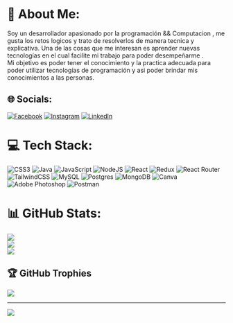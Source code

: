 # 💫 About Me:
Soy un desarrollador apasionado por la programación && Computacion , me gusta los retos  logicos y trato de resolverlos de manera tecnica y explicativa. Una de las cosas que me interesan es aprender  nuevas tecnologías en el cual facilite mi trabajo para poder desempeñarme . <br>Mi objetivo es poder tener el conocimiento y la practica adecuada para poder utilizar  tecnologías de programación y asi poder  brindar mis conocimientos  a las personas.


## 🌐 Socials:
[![Facebook](https://img.shields.io/badge/Facebook-%231877F2.svg?logo=Facebook&logoColor=white)](https://facebook.com/reparaciondepcmattt/) [![Instagram](https://img.shields.io/badge/Instagram-%23E4405F.svg?logo=Instagram&logoColor=white)](https://instagram.com/matt.software) [![LinkedIn](https://img.shields.io/badge/LinkedIn-%230077B5.svg?logo=linkedin&logoColor=white)](https://linkedin.com/in/www.linkedin.com/in/matias-enrique-g) 

# 💻 Tech Stack:
![CSS3](https://img.shields.io/badge/css3-%231572B6.svg?style=for-the-badge&logo=css3&logoColor=white) ![Java](https://img.shields.io/badge/java-%23ED8B00.svg?style=for-the-badge&logo=java&logoColor=white) ![JavaScript](https://img.shields.io/badge/javascript-%23323330.svg?style=for-the-badge&logo=javascript&logoColor=%23F7DF1E) ![NodeJS](https://img.shields.io/badge/node.js-6DA55F?style=for-the-badge&logo=node.js&logoColor=white) ![React](https://img.shields.io/badge/react-%2320232a.svg?style=for-the-badge&logo=react&logoColor=%2361DAFB) ![Redux](https://img.shields.io/badge/redux-%23593d88.svg?style=for-the-badge&logo=redux&logoColor=white) ![React Router](https://img.shields.io/badge/React_Router-CA4245?style=for-the-badge&logo=react-router&logoColor=white) ![TailwindCSS](https://img.shields.io/badge/tailwindcss-%2338B2AC.svg?style=for-the-badge&logo=tailwind-css&logoColor=white) ![MySQL](https://img.shields.io/badge/mysql-%2300f.svg?style=for-the-badge&logo=mysql&logoColor=white) ![Postgres](https://img.shields.io/badge/postgres-%23316192.svg?style=for-the-badge&logo=postgresql&logoColor=white) ![MongoDB](https://img.shields.io/badge/MongoDB-%234ea94b.svg?style=for-the-badge&logo=mongodb&logoColor=white) ![Canva](https://img.shields.io/badge/Canva-%2300C4CC.svg?style=for-the-badge&logo=Canva&logoColor=white) ![Adobe Photoshop](https://img.shields.io/badge/adobephotoshop-%2331A8FF.svg?style=for-the-badge&logo=adobephotoshop&logoColor=white) ![Postman](https://img.shields.io/badge/Postman-FF6C37?style=for-the-badge&logo=postman&logoColor=white)
# 📊 GitHub Stats:
![](https://github-readme-stats.vercel.app/api?username=matttybu2020&theme=dark&hide_border=false&include_all_commits=false&count_private=false)<br/>
![](https://github-readme-streak-stats.herokuapp.com/?user=matttybu2020&theme=dark&hide_border=false)<br/>
![](https://github-readme-stats.vercel.app/api/top-langs/?username=matttybu2020&theme=dark&hide_border=false&include_all_commits=false&count_private=false&layout=compact)

## 🏆 GitHub Trophies
![](https://github-profile-trophy.vercel.app/?username=matttybu2020&theme=radical&no-frame=false&no-bg=true&margin-w=4)

---
[![](https://visitcount.itsvg.in/api?id=matttybu2020&icon=0&color=0)](https://visitcount.itsvg.in)

<!-- Proudly created with GPRM ( https://gprm.itsvg.in ) -->
